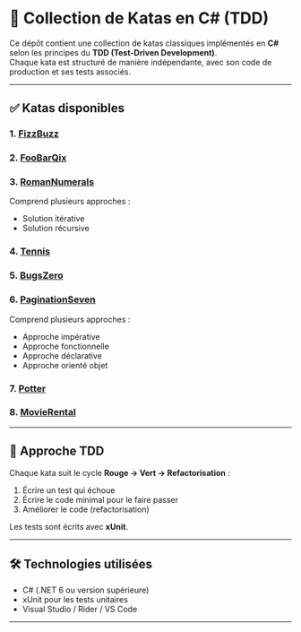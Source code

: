 # 🧪 Collection de Katas en C# (TDD)

Ce dépôt contient une collection de katas classiques implémentés en **C#** selon les principes du **TDD (Test-Driven Development)**.  
Chaque kata est structuré de manière indépendante, avec son code de production et ses tests associés.

---

## ✅ Katas disponibles

### 1. [FizzBuzz](./Kata.Tests/FizzBuzz/)

### 2. [FooBarQix](./Kata.Tests/FooBarQix/)

### 3. [RomanNumerals](./Kata.Tests/RomanNumerals/)
Comprend plusieurs approches :
- Solution itérative
- Solution récursive

### 4. [Tennis](./Kata.Tests/Tennis/)

### 5. [BugsZero](./Kata.Tests/BugsZero/)

### 6. [PaginationSeven](./Kata.Tests/PaginationSeven/)
Comprend plusieurs approches :
- Approche impérative
- Approche fonctionnelle
- Approche déclarative
- Approche orienté objet

### 7. [Potter](./Kata.Tests/Potter/)

### 8. [MovieRental](./Kata.Tests/MovieRental/)

---

## 🧪 Approche TDD

Chaque kata suit le cycle **Rouge → Vert → Refactorisation** :
1. Écrire un test qui échoue
2. Écrire le code minimal pour le faire passer
3. Améliorer le code (refactorisation)

Les tests sont écrits avec **xUnit**.

---

## 🛠️ Technologies utilisées

- C# (.NET 6 ou version supérieure)
- xUnit pour les tests unitaires
- Visual Studio / Rider / VS Code

---